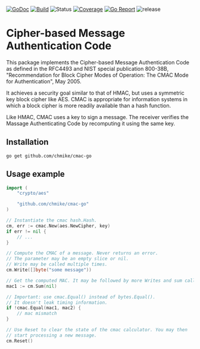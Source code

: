 [![GoDoc](https://img.shields.io/badge/go.dev-reference-blue)](https://pkg.go.dev/github.com/chmike/cmac-go)
[![Build](https://travis-ci.org/chmike/cmac-go.svg?branch=master)](https://travis-ci.org/chmike/cmac-go?branch=master)
![Status](https://img.shields.io/badge/status-stable-brightgreen.svg)
[![Coverage](https://coveralls.io/repos/github/chmike/cmac-go/badge.svg?branch=master)](https://coveralls.io/github/chmike/cmac-go?branch=master)
[![Go Report](https://goreportcard.com/badge/github.com/chmike/cmac-go)](https://goreportcard.com/report/github.com/chmike/cmac-go)
![release](https://img.shields.io/github/release/chmike/cmac-go.svg)

# Cipher-based Message Authentication Code

This package implements the Cipher-based Message Authentication Code as
defined in the RFC4493 and NIST special publication 800-38B, "Recommendation
for Block Cipher Modes of Operation: The CMAC Mode for Authentication", May 2005.

It achieves a security goal similar to that of HMAC, but uses a symmetric key
block cipher like AES. CMAC is appropriate for information systems in which a
block cipher is more readily available than a hash function.

Like HMAC, CMAC uses a key to sign a message. The receiver verifies the
Massage Authenticating Code by recomputing it using the same key.

## Installation

    go get github.com/chmike/cmac-go

## Usage example

```go
import (
    "crypto/aes"

    "github.com/chmike/cmac-go"
)

// Instantiate the cmac hash.Hash.
cm, err := cmac.New(aes.NewCipher, key)
if err != nil {
    // ...
}

// Compute the CMAC of a message. Never returns an error.
// The parameter may be an empty slice or nil. 
// Write may be called multiple times.
cm.Write([]byte("some message"))

// Get the computed MAC. It may be followed by more Writes and sum calls.
mac1 := cm.Sum(nil)

// Important: use cmac.Equal() instead of bytes.Equal().
// It doesn't leak timing information.
if !cmac.Equal(mac1, mac2) {
    // mac mismatch
}

// Use Reset to clear the state of the cmac calculator. You may then
// start processing a new message.
cm.Reset()
```
